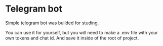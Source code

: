 #  Telegram bot

Simple telegram bot was builded for studing.

You can use it for yourself, but you will need to make a .env file with your own tokens and chat id. And save it inside of the root of project.
